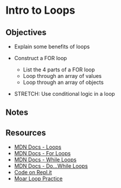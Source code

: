 # Intro to Loops

## Objectives

- Explain some benefits of loops
- Construct a FOR loop
  - List the 4 parts of a FOR loop
  - Loop through an array of values
  - Loop through an array of objects

- STRETCH: Use conditional logic in a loop

## Notes

## Resources

- [MDN Docs - Loops](https://developer.mozilla.org/en-US/docs/Learn/JavaScript/Building_blocks/Looping_code)
- [MDN Docs - For Loops](https://developer.mozilla.org/en-US/docs/Web/JavaScript/Reference/Statements/for)
- [MDN Docs - While Loops](https://developer.mozilla.org/en-US/docs/Web/JavaScript/Reference/Statements/while)
- [MDN Docs - Do...While Loops](https://developer.mozilla.org/en-US/docs/Web/JavaScript/Reference/Statements/do...while)
- [Code on Repl.it](https://repl.it/@mhw6721/Intro-to-Loops)
- [Moar Loop Practice](https://repl.it/@JustJames/Building-Loops)